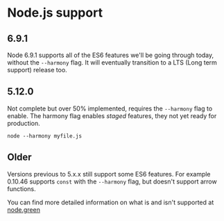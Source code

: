 # Node.js support

## 6.9.1

Node 6.9.1 supports all of the ES6 features we'll be going through today, without the `--harmony` flag. It will eventually transition to a LTS (Long term support) release too.

## 5.12.0

Not complete but over 50% implemented, requires the `--harmony` flag to enable. The harmony flag enables *staged* features, they not yet ready for production.

```shell
node --harmony myfile.js
```

## Older

Versions previous to 5.x.x still support some ES6 features. For example 0.10.46 supports `const` with the `--harmony` flag, but doesn't support arrow functions.

You can find more detailed information on what is and isn't supported at [node.green](http://node.green/)
